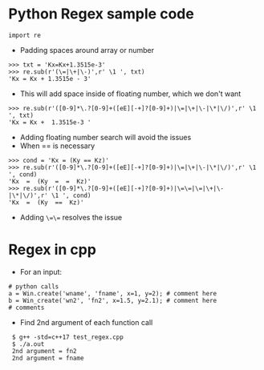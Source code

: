 # Python Regex sample code
`import re`
- Padding spaces around array or number
```
>>> txt = 'Kx=Kx+1.3515e-3'
>>> re.sub(r'(\=|\+|\-)',r' \1 ', txt)
'Kx = Kx + 1.3515e - 3'
```
- This will add space inside of floating number, which we don't want
```
>>> re.sub(r'([0-9]*\.?[0-9]+([eE][-+]?[0-9]+)|\=|\+|\-|\*|\/)',r' \1 ', txt)
'Kx = Kx +  1.3515e-3 '
```
- Adding floating number search will avoid the issues
- When == is necessary
```
>>> cond = 'Kx = (Ky == Kz)'
>>> re.sub(r'([0-9]*\.?[0-9]+([eE][-+]?[0-9]+)|\=|\+|\-|\*|\/)',r' \1 ', cond)
'Kx  =  (Ky  =  =  Kz)'
>>> re.sub(r'([0-9]*\.?[0-9]+([eE][-+]?[0-9]+)|\=\=|\=|\+|\-|\*|\/)',r' \1 ', cond)
'Kx  =  (Ky  ==  Kz)'
```
- Adding `\=\=` resolves the issue

# Regex in cpp
- For an input:
```
# python calls
a = Win.create('wname', 'fname', x=1, y=2); # comment here
b = Win_create('wn2', 'fn2', x=1.5, y=2.1); # comment here
# comments
```
-  Find 2nd argument of each function call
```
 $ g++ -std=c++17 test_regex.cpp 
 $ ./a.out 
 2nd argument = fn2
 2nd argument = fname
```
